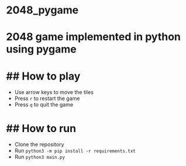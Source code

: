# 2048_pygame

# 2048 game implemented in python using pygame

# ## How to play
- Use arrow keys to move the tiles
- Press `r` to restart the game
- Press `q` to quit the game
    
# ## How to run
- Clone the repository
- Run `python3 -m pip install -r requirements.txt`
- Run `python3 main.py`